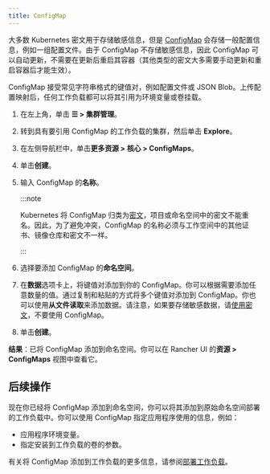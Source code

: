 ```yaml
---
title: ConfigMap
---
```


大多数 Kubernetes 密文用于存储敏感信息，但是 [ConfigMap](https://kubernetes.io/docs/tasks/configure-pod-container/configure-pod-configmap/) 会存储一般配置信息，例如一组配置文件。由于 ConfigMap 不存储敏感信息，因此 ConfigMap 可以自动更新，不需要在更新后重启其容器（其他类型的密文大多需要手动更新和重启容器后才能生效）。

ConfigMap 接受常见字符串格式的键值对，例如配置文件或 JSON Blob。上传配置映射后，任何工作负载都可以将其引用为环境变量或卷挂载。

1. 在左上角，单击 **☰ > 集群管理**。
1. 转到具有要引用 ConfigMap 的工作负载的集群，然后单击 **Explore**。
1. 在左侧导航栏中，单击**更多资源 > 核心 > ConfigMaps**。
1. 单击**创建**。
1. 输入 ConfigMap 的**名称**。

   :::note

   Kubernetes 将 ConfigMap 归类为[密文](https://kubernetes.io/docs/concepts/configuration/secret/)，项目或命名空间中的密文不能重名。因此，为了避免冲突，ConfigMap 的名称必须与工作空间中的其他证书、镜像仓库和密文不一样。

   :::

1. 选择要添加 ConfigMap 的**命名空间**。

1. 在**数据**选项卡上，将键值对添加到你的 ConfigMap。你可以根据需要添加任意数量的值。通过复制和粘贴的方式将多个键值对添加到 ConfigMap。你也可以使用**从文件读取**来添加数据。请注意，如果要存储敏感数据，请[使用密文](secrets.md)，不要使用 ConfigMap。
1. 单击**创建**。

**结果**：已将 ConfigMap 添加到命名空间。你可以在 Rancher UI 的**资源 > ConfigMaps** 视图中查看它。

## 后续操作

现在你已经将 ConfigMap 添加到命名空间，你可以将其添加到原始命名空间部署的工作负载中。你可以使用 ConfigMap 指定应用程序使用的信息，例如：

- 应用程序环境变量。
- 指定安装到工作负载的卷的参数。

有关将 ConfigMap 添加到工作负载的更多信息，请参阅[部署工作负载](workloads-and-pods/deploy-workloads.md)。
